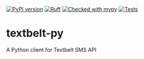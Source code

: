[![PyPI version](https://badge.fury.io/py/textbelt-py.svg)](https://badge.fury.io/py/textbelt-py)
[![Ruff](https://img.shields.io/endpoint?url=https://raw.githubusercontent.com/astral-sh/ruff/main/assets/badge/v2.json)](https://github.com/astral-sh/ruff)
[![Checked with mypy](https://www.mypy-lang.org/static/mypy_badge.svg)](https://mypy-lang.org/)
[![Tests](https://github.com/wfar/textbelt-py/actions/workflows/test.yml/badge.svg?branch=main)](https://github.com/wfar/textbelt-py/actions/workflows/test.yml)

# textbelt-py
A Python client for Textbelt SMS API

